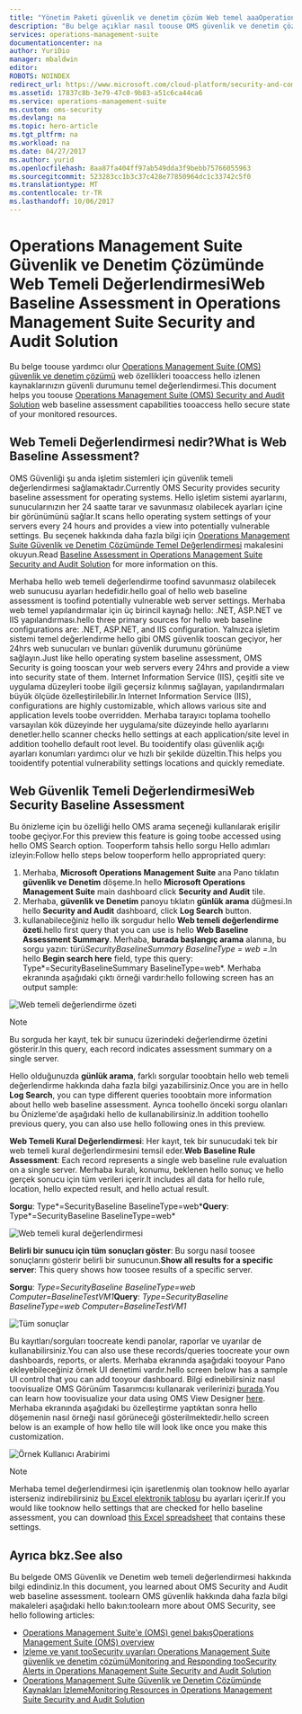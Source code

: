 ```yaml
---
title: "Yönetim Paketi güvenlik ve denetim çözüm Web temel aaaOperations | Microsoft Docs"
description: "Bu belge açıklar nasıl toouse OMS güvenlik ve denetim çözüm tooperform web temeli değerlendirme uyumluluk ve güvenlik amaçla tüm izlenen web sunucuları."
services: operations-management-suite
documentationcenter: na
author: YuriDio
manager: mbaldwin
editor: 
ROBOTS: NOINDEX
redirect_url: https://www.microsoft.com/cloud-platform/security-and-compliance
ms.assetid: 17837c8b-3e79-47c0-9b83-a51c6ca44ca6
ms.service: operations-management-suite
ms.custom: oms-security
ms.devlang: na
ms.topic: hero-article
ms.tgt_pltfrm: na
ms.workload: na
ms.date: 04/27/2017
ms.author: yurid
ms.openlocfilehash: 8aa87fa404ff97ab549dda3f9bebb75766055963
ms.sourcegitcommit: 523283cc1b3c37c428e77850964dc1c33742c5f0
ms.translationtype: MT
ms.contentlocale: tr-TR
ms.lasthandoff: 10/06/2017
---
```

# <a name="web-baseline-assessment-in-operations-management-suite-security-and-audit-solution"></a><span data-ttu-id="e2bdd-103">Operations Management Suite Güvenlik ve Denetim Çözümünde Web Temeli Değerlendirmesi</span><span class="sxs-lookup"><span data-stu-id="e2bdd-103">Web Baseline Assessment in Operations Management Suite Security and Audit Solution</span></span>
<span data-ttu-id="e2bdd-104">Bu belge toouse yardımcı olur [Operations Management Suite (OMS) güvenlik ve denetim çözümü](operations-management-suite-overview.md) web özellikleri tooaccess hello izlenen kaynaklarınızın güvenli durumunu temel değerlendirmesi.</span><span class="sxs-lookup"><span data-stu-id="e2bdd-104">This document helps you toouse [Operations Management Suite (OMS) Security and Audit Solution](operations-management-suite-overview.md) web baseline assessment capabilities tooaccess hello secure state of your monitored resources.</span></span>

## <a name="what-is-web-baseline-assessment"></a><span data-ttu-id="e2bdd-105">Web Temeli Değerlendirmesi nedir?</span><span class="sxs-lookup"><span data-stu-id="e2bdd-105">What is Web Baseline Assessment?</span></span>
<span data-ttu-id="e2bdd-106">OMS Güvenliği şu anda işletim sistemleri için güvenlik temeli değerlendirmesi sağlamaktadır.</span><span class="sxs-lookup"><span data-stu-id="e2bdd-106">Currently OMS Security provides security baseline assessment for operating systems.</span></span> <span data-ttu-id="e2bdd-107">Hello işletim sistemi ayarlarını, sunucularınızın her 24 saatte tarar ve savunmasız olabilecek ayarları içine bir görünümünü sağlar.</span><span class="sxs-lookup"><span data-stu-id="e2bdd-107">It scans hello operating system settings of your servers every 24 hours and provides a view into potentially vulnerable settings.</span></span> <span data-ttu-id="e2bdd-108">Bu seçenek hakkında daha fazla bilgi için [Operations Management Suite Güvenlik ve Denetim Çözümünde Temel Değerlendirmesi](oms-security-baseline.md) makalesini okuyun.</span><span class="sxs-lookup"><span data-stu-id="e2bdd-108">Read [Baseline Assessment in Operations Management Suite Security and Audit Solution](oms-security-baseline.md) for more information on this.</span></span>

<span data-ttu-id="e2bdd-109">Merhaba hello web temeli değerlendirme toofind savunmasız olabilecek web sunucusu ayarları hedefidir.</span><span class="sxs-lookup"><span data-stu-id="e2bdd-109">hello goal of hello web baseline assessment is toofind potentially vulnerable web server settings.</span></span> <span data-ttu-id="e2bdd-110">Merhaba web temel yapılandırmalar için üç birincil kaynağı hello: .NET, ASP.NET ve IIS yapılandırması.</span><span class="sxs-lookup"><span data-stu-id="e2bdd-110">hello three primary sources for hello web baseline configurations are: .NET, ASP.NET, and IIS configuration.</span></span>  <span data-ttu-id="e2bdd-111">Yalnızca işletim sistemi temel değerlendirme hello gibi OMS güvenlik tooscan geçiyor, her 24hrs web sunucuları ve bunları güvenlik durumunu görünüme sağlayın.</span><span class="sxs-lookup"><span data-stu-id="e2bdd-111">Just like hello operating system baseline assessment, OMS Security is going tooscan your web servers every 24hrs and provide a view into security state of them.</span></span>  <span data-ttu-id="e2bdd-112">Internet Information Service (IIS), çeşitli site ve uygulama düzeyleri toobe ilgili geçersiz kılınmış sağlayan, yapılandırmaları büyük ölçüde özelleştirilebilir.</span><span class="sxs-lookup"><span data-stu-id="e2bdd-112">In Internet Information Service (IIS), configurations are highly customizable, which allows various site and application levels toobe overridden.</span></span> <span data-ttu-id="e2bdd-113">Merhaba tarayıcı toplama toohello varsayılan kök düzeyinde her uygulama/site düzeyinde hello ayarlarını denetler.</span><span class="sxs-lookup"><span data-stu-id="e2bdd-113">hello scanner checks hello settings at each application/site level in addition toohello default root level.</span></span> <span data-ttu-id="e2bdd-114">Bu tooidentify olası güvenlik açığı ayarları konumları yardımcı olur ve hızlı bir şekilde düzeltin.</span><span class="sxs-lookup"><span data-stu-id="e2bdd-114">This helps you tooidentify potential vulnerability settings locations and quickly remediate.</span></span>


## <a name="web-security-baseline-assessment"></a><span data-ttu-id="e2bdd-115">Web Güvenlik Temeli Değerlendirmesi</span><span class="sxs-lookup"><span data-stu-id="e2bdd-115">Web Security Baseline Assessment</span></span>
<span data-ttu-id="e2bdd-116">Bu önizleme için bu özelliği hello OMS arama seçeneği kullanılarak erişilir toobe geçiyor.</span><span class="sxs-lookup"><span data-stu-id="e2bdd-116">For this preview this feature is going toobe accessed using hello OMS Search option.</span></span> <span data-ttu-id="e2bdd-117">Tooperform tahsis hello sorgu Hello adımları izleyin:</span><span class="sxs-lookup"><span data-stu-id="e2bdd-117">Follow hello steps below tooperform hello appropriated query:</span></span>

1. <span data-ttu-id="e2bdd-118">Merhaba, **Microsoft Operations Management Suite** ana Pano tıklatın **güvenlik ve Denetim** döşeme.</span><span class="sxs-lookup"><span data-stu-id="e2bdd-118">In hello **Microsoft Operations Management Suite** main dashboard click **Security and Audit** tile.</span></span>
2. <span data-ttu-id="e2bdd-119">Merhaba, **güvenlik ve Denetim** panoyu tıklatın **günlük arama** düğmesi.</span><span class="sxs-lookup"><span data-stu-id="e2bdd-119">In hello **Security and Audit** dashboard, click **Log Search** button.</span></span>
3. <span data-ttu-id="e2bdd-120">kullanabileceğiniz hello ilk sorgudur hello **Web temeli değerlendirme özeti**.</span><span class="sxs-lookup"><span data-stu-id="e2bdd-120">hello first query that you can use is hello **Web Baseline Assessment Summary**.</span></span> <span data-ttu-id="e2bdd-121">Merhaba, **burada başlangıç arama** alanına, bu sorgu yazın: türü*SecurityBaselineSummary BaselineType = web =*.</span><span class="sxs-lookup"><span data-stu-id="e2bdd-121">In hello **Begin search here** field, type this query: Type*=SecurityBaselineSummary BaselineType=web*.</span></span> <span data-ttu-id="e2bdd-122">Merhaba ekranında aşağıdaki çıktı örneği vardır:</span><span class="sxs-lookup"><span data-stu-id="e2bdd-122">hello following screen has an output sample:</span></span>

![Web temeli değerlendirme özeti](./media/oms-security-web-baseline/oms-security-web-baseline-fig1-new.png)

> [!NOTE]
> <span data-ttu-id="e2bdd-124">Bu sorguda her kayıt, tek bir sunucu üzerindeki değerlendirme özetini gösterir.</span><span class="sxs-lookup"><span data-stu-id="e2bdd-124">In this query, each record indicates assessment summary on a single server.</span></span>

<span data-ttu-id="e2bdd-125">Hello olduğunuzda **günlük arama**, farklı sorgular tooobtain hello web temeli değerlendirme hakkında daha fazla bilgi yazabilirsiniz.</span><span class="sxs-lookup"><span data-stu-id="e2bdd-125">Once you are in hello **Log Search**, you can type different queries tooobtain more information about hello web baseline assessment.</span></span> <span data-ttu-id="e2bdd-126">Ayrıca toohello önceki sorgu olanları bu Önizleme'de aşağıdaki hello de kullanabilirsiniz.</span><span class="sxs-lookup"><span data-stu-id="e2bdd-126">In addition toohello previous query, you can also use hello following ones in this preview.</span></span>

<span data-ttu-id="e2bdd-127">**Web Temeli Kural Değerlendirmesi**: Her kayıt, tek bir sunucudaki tek bir web temeli kural değerlendirmesini temsil eder.</span><span class="sxs-lookup"><span data-stu-id="e2bdd-127">**Web Baseline Rule Assessment**: Each record represents a single web baseline rule evaluation on a single server.</span></span> <span data-ttu-id="e2bdd-128">Merhaba kuralı, konumu, beklenen hello sonuç ve hello gerçek sonucu için tüm verileri içerir.</span><span class="sxs-lookup"><span data-stu-id="e2bdd-128">It includes all data for hello rule, location, hello expected result, and hello actual result.</span></span>

<span data-ttu-id="e2bdd-129">**Sorgu**: Type*=SecurityBaseline BaselineType=web*</span><span class="sxs-lookup"><span data-stu-id="e2bdd-129">**Query**: Type*=SecurityBaseline BaselineType=web*</span></span>

![Web temeli kural değerlendirmesi](./media/oms-security-web-baseline/oms-security-web-baseline-fig2.png)

<span data-ttu-id="e2bdd-131">**Belirli bir sunucu için tüm sonuçları göster**: Bu sorgu nasıl toosee sonuçlarını gösterir belirli bir sunucunun.</span><span class="sxs-lookup"><span data-stu-id="e2bdd-131">**Show all results for a specific server**: This query shows how toosee results of a specific server.</span></span>

<span data-ttu-id="e2bdd-132">**Sorgu**: *Type=SecurityBaseline BaselineType=web Computer=BaselineTestVM1*</span><span class="sxs-lookup"><span data-stu-id="e2bdd-132">**Query**: *Type=SecurityBaseline BaselineType=web Computer=BaselineTestVM1*</span></span>

![Tüm sonuçlar](./media/oms-security-web-baseline/oms-security-web-baseline-fig3.png)

<span data-ttu-id="e2bdd-134">Bu kayıtları/sorguları toocreate kendi panolar, raporlar ve uyarılar de kullanabilirsiniz.</span><span class="sxs-lookup"><span data-stu-id="e2bdd-134">You can also use these records/queries toocreate your own dashboards, reports, or alerts.</span></span> <span data-ttu-id="e2bdd-135">Merhaba ekranında aşağıdaki tooyour Pano ekleyebileceğiniz örnek UI denetimi vardır.</span><span class="sxs-lookup"><span data-stu-id="e2bdd-135">hello screen below has a sample UI control that you can add tooyour dashboard.</span></span> <span data-ttu-id="e2bdd-136">Bilgi edinebilirsiniz nasıl toovisualize OMS Görünüm Tasarımcısı kullanarak verilerinizi [burada](https://blogs.technet.microsoft.com/msoms/2016/06/30/oms-view-designer-visualize-your-data-your-way/).</span><span class="sxs-lookup"><span data-stu-id="e2bdd-136">You can learn how toovisualize your data using OMS View Designer [here](https://blogs.technet.microsoft.com/msoms/2016/06/30/oms-view-designer-visualize-your-data-your-way/).</span></span> <span data-ttu-id="e2bdd-137">Merhaba ekranında aşağıdaki bu özelleştirme yaptıktan sonra hello döşemenin nasıl örneği nasıl görüneceği gösterilmektedir.</span><span class="sxs-lookup"><span data-stu-id="e2bdd-137">hello screen below is an example of how hello tile will look like once you make this customization.</span></span>

![Örnek Kullanıcı Arabirimi](./media/oms-security-web-baseline/oms-security-web-baseline-fig4.png)

> [!NOTE]
> <span data-ttu-id="e2bdd-139">Merhaba temel değerlendirmesi için işaretlenmiş olan tooknow hello ayarlar isterseniz indirebilirsiniz [bu Excel elektronik tablosu](https://gallery.technet.microsoft.com/OMS-Web-Baseline-1e811690) bu ayarları içerir.</span><span class="sxs-lookup"><span data-stu-id="e2bdd-139">If you would like tooknow hello settings that are checked for hello baseline assessment, you can download [this Excel spreadsheet](https://gallery.technet.microsoft.com/OMS-Web-Baseline-1e811690) that contains these settings.</span></span>

## <a name="see-also"></a><span data-ttu-id="e2bdd-140">Ayrıca bkz.</span><span class="sxs-lookup"><span data-stu-id="e2bdd-140">See also</span></span>
<span data-ttu-id="e2bdd-141">Bu belgede OMS Güvenlik ve Denetim web temeli değerlendirmesi hakkında bilgi edindiniz.</span><span class="sxs-lookup"><span data-stu-id="e2bdd-141">In this document, you learned about OMS Security and Audit web baseline assessment.</span></span> <span data-ttu-id="e2bdd-142">toolearn OMS güvenlik hakkında daha fazla bilgi makaleleri aşağıdaki hello bakın:</span><span class="sxs-lookup"><span data-stu-id="e2bdd-142">toolearn more about OMS Security, see hello following articles:</span></span>

* [<span data-ttu-id="e2bdd-143">Operations Management Suite'e (OMS) genel bakış</span><span class="sxs-lookup"><span data-stu-id="e2bdd-143">Operations Management Suite (OMS) overview</span></span>](operations-management-suite-overview.md)
* [<span data-ttu-id="e2bdd-144">İzleme ve yanıt tooSecurity uyarıları Operations Management Suite güvenlik ve denetim çözümü</span><span class="sxs-lookup"><span data-stu-id="e2bdd-144">Monitoring and Responding tooSecurity Alerts in Operations Management Suite Security and Audit Solution</span></span>](oms-security-responding-alerts.md)
* [<span data-ttu-id="e2bdd-145">Operations Management Suite Güvenlik ve Denetim Çözümünde Kaynakları İzleme</span><span class="sxs-lookup"><span data-stu-id="e2bdd-145">Monitoring Resources in Operations Management Suite Security and Audit Solution</span></span>](oms-security-monitoring-resources.md)

